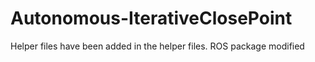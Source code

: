 # Autonomous-IterativeClosePoint

Helper files have been added in the helper files. ROS package modified 
